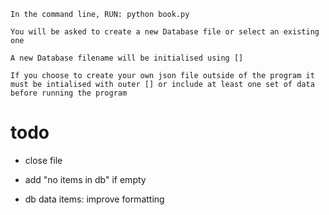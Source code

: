 `In the command line, RUN: python book.py`

`You will be asked to create a new Database file or select an existing one`

`A new Database filename will be initialised using []`

`If you choose to create your own json file outside of the program it must be intialised with outer [] or include at least one set of data before running the program`


# todo

- close file

- add "no items in db" if empty

- db data items: improve formatting

